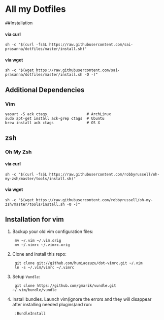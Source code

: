 All my Dotfiles
==================

##Installation

#### via curl

```shell
sh -c "$(curl -fsSL https://raw.githubusercontent.com/sai-prasanna/dotfiles/master/install.sh)"
```

#### via wget

```shell
sh -c "$(wget https://raw.githubusercontent.com/sai-prasanna/dotfiles/master/install.sh -O -)"
```


## Additional Dependencies
### Vim 

    yaourt -S ack ctags                  # ArchLinux
    sudo apt-get install ack-grep ctags  # Ubuntu
    brew install ack ctags               # OS X

## zsh

### Oh My Zsh 

#### via curl

```shell
sh -c "$(curl -fsSL https://raw.githubusercontent.com/robbyrussell/oh-my-zsh/master/tools/install.sh)"
```

#### via wget

```shell
sh -c "$(wget https://raw.githubusercontent.com/robbyrussell/oh-my-zsh/master/tools/install.sh -O -)"
```

## Installation for vim

1. Backup your old vim configuration files:

        mv ~/.vim ~/.vim.orig
        mv ~/.vimrc ~/.vimrc.orig

2. Clone and install this repo:

        git clone git://github.com/humiaozuzu/dot-vimrc.git ~/.vim
        ln -s ~/.vim/vimrc ~/.vimrc

3. Setup `Vundle`:

        git clone https://github.com/gmarik/vundle.git ~/.vim/bundle/vundle

4. Install bundles. Launch vim(ignore the errors and they will disappear after installing needed plugins)and run:

        :BundleInstall


